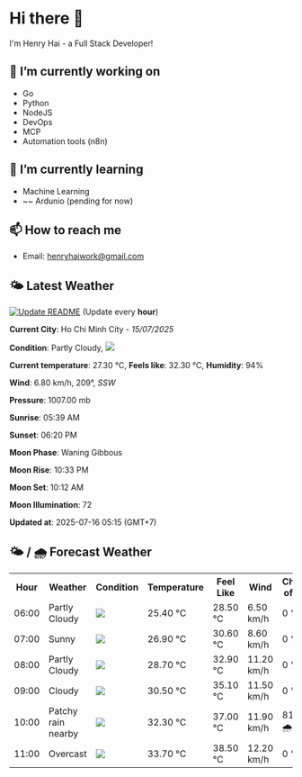 # Hi there 👋

I'm Henry Hai - a Full Stack Developer!

## 🔭 I’m currently working on

- Go
- Python
- NodeJS
- DevOps
- MCP
- Automation tools (n8n)

## 🌱 I’m currently learning

- Machine Learning
- ~~ Ardunio (pending for now)

## 📫 How to reach me

- Email: <henryhaiwork@gmail.com>

## 🌤️ Latest Weather
[![Update README](https://github.com/henry0hai/henry0hai/actions/workflows/udpateReadme.yml/badge.svg)](https://github.com/henry0hai/henry0hai/actions/workflows/udpateReadme.yml)
(Update every **hour**)
<!-- CURRENT_WEATHER:START -->
**Current City**: Ho Chi Minh City - *15/07/2025*

**Condition**: Partly Cloudy, <img src="https://cdn.weatherapi.com/weather/64x64/night/116.png"/>

**Current temperature**: 27.30 °C, **Feels like**: 32.30 °C, **Humidity**: 94%

**Wind**: 6.80 km/h, 209°, *SSW*

**Pressure**: 1007.00 mb

**Sunrise**: 05:39 AM

**Sunset**: 06:20 PM

**Moon Phase**: Waning Gibbous

**Moon Rise**: 10:33 PM

**Moon Set**: 10:12 AM

**Moon Illumination**: 72

**Updated at**: 2025-07-16 05:15 (GMT+7)<!-- CURRENT_WEATHER:END -->

## 🌤️ / 🌧️ Forecast Weather
<!-- FORECAST_WEATHER:START -->
<table>
		<tr>
			<th>Hour</th>
			<th>Weather</th>
			<th>Condition</th>
			<th>Temperature</th>
			<th>Feel Like</th>
			<th>Wind</th>
			<th>Chance of Rain</th>
		</tr>
				<tr>
					<td>06:00</td>
					<td>Partly Cloudy </td>
					<td><img src='https://cdn.weatherapi.com/weather/64x64/day/116.png'/></td>
					<td>25.40 °C</td>
					<td>28.50 °C</td>
					<td>6.50 km/h</td>
					<td>0 %</td>
				</tr>
				<tr>
					<td>07:00</td>
					<td>Sunny</td>
					<td><img src='https://cdn.weatherapi.com/weather/64x64/day/113.png'/></td>
					<td>26.90 °C</td>
					<td>30.60 °C</td>
					<td>8.60 km/h</td>
					<td>0 %</td>
				</tr>
				<tr>
					<td>08:00</td>
					<td>Partly Cloudy </td>
					<td><img src='https://cdn.weatherapi.com/weather/64x64/day/116.png'/></td>
					<td>28.70 °C</td>
					<td>32.90 °C</td>
					<td>11.20 km/h</td>
					<td>0 %</td>
				</tr>
				<tr>
					<td>09:00</td>
					<td>Cloudy </td>
					<td><img src='https://cdn.weatherapi.com/weather/64x64/day/119.png'/></td>
					<td>30.50 °C</td>
					<td>35.10 °C</td>
					<td>11.50 km/h</td>
					<td>0 %</td>
				</tr>
				<tr>
					<td>10:00</td>
					<td>Patchy rain nearby</td>
					<td><img src='https://cdn.weatherapi.com/weather/64x64/day/176.png'/></td>
					<td>32.30 °C</td>
					<td>37.00 °C</td>
					<td>11.90 km/h</td>
					<td>81 % 🌧️</td>
				</tr>
				<tr>
					<td>11:00</td>
					<td>Overcast </td>
					<td><img src='https://cdn.weatherapi.com/weather/64x64/day/122.png'/></td>
					<td>33.70 °C</td>
					<td>38.50 °C</td>
					<td>12.20 km/h</td>
					<td>0 %</td>
				</tr>
</table>
<!-- FORECAST_WEATHER:END -->
